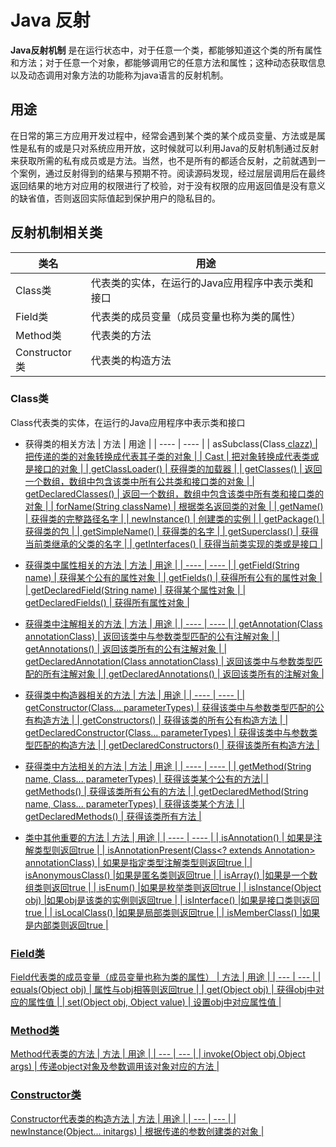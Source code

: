 # Java 反射
**Java反射机制** 是在运行状态中，对于任意一个类，都能够知道这个类的所有属性和方法；对于任意一个对象，都能够调用它的任意方法和属性；这种动态获取信息以及动态调用对象方法的功能称为java语言的反射机制。

## 用途
在日常的第三方应用开发过程中，经常会遇到某个类的某个成员变量、方法或是属性是私有的或是只对系统应用开放，这时候就可以利用Java的反射机制通过反射来获取所需的私有成员或是方法。当然，也不是所有的都适合反射，之前就遇到一个案例，通过反射得到的结果与预期不符。阅读源码发现，经过层层调用后在最终返回结果的地方对应用的权限进行了校验，对于没有权限的应用返回值是没有意义的缺省值，否则返回实际值起到保护用户的隐私目的。

## 反射机制相关类
|  类名   | 用途  |
|  ----  | ----  |
| Class类  | 代表类的实体，在运行的Java应用程序中表示类和接口 |
| Field类  | 代表类的成员变量（成员变量也称为类的属性） |
| Method类 | 代表类的方法 |
| Constructor类| 代表类的构造方法 |

### Class类
Class代表类的实体，在运行的Java应用程序中表示类和接口

* 获得类的相关方法
  |  方法	 | 用途  |
  |  ----  | ----  |
  |  asSubclass(Class<U> clazz)  |  把传递的类的对象转换成代表其子类的对象  |
  |  Cast  |  把对象转换成代表类或是接口的对象  |
  |  getClassLoader()  |  获得类的加载器  |
  |  getClasses()  |  返回一个数组，数组中包含该类中所有公共类和接口类的对象  |
  |  getDeclaredClasses()  |  返回一个数组，数组中包含该类中所有类和接口类的对象  |
  |  forName(String className)  |  根据类名返回类的对象  |
  |  getName()  |  获得类的完整路径名字  |
  |  newInstance()  |  创建类的实例  |
  |  getPackage()  |  获得类的包  |
  |  getSimpleName()  |  获得类的名字  |
  |  getSuperclass()  |  获得当前类继承的父类的名字  |
  |  getInterfaces()  |  获得当前类实现的类或是接口  |


* 获得类中属性相关的方法
  |  方法	 | 用途  |
  |  ----  | ----  |
  |  getField(String name)  |  获得某个公有的属性对象  |
  |  getFields()  |  获得所有公有的属性对象  |
  |  getDeclaredField(String name)  |  获得某个属性对象  |
  |  getDeclaredFields()  |  获得所有属性对象  |


* 获得类中注解相关的方法
  |  方法	 | 用途  |
  |  ----  | ----  |
  |  getAnnotation(Class<A> annotationClass)  |  返回该类中与参数类型匹配的公有注解对象  |
  |  getAnnotations()  |  返回该类所有的公有注解对象  |
  |  getDeclaredAnnotation(Class<A> annotationClass)  |  返回该类中与参数类型匹配的所有注解对象  |
  |  getDeclaredAnnotations()  |  返回该类所有的注解对象  |


* 获得类中构造器相关的方法
  |  方法	 | 用途  |
  |  ----  | ----  |
  |  getConstructor(Class...<?> parameterTypes)  |  获得该类中与参数类型匹配的公有构造方法  |
  |  getConstructors()  |  获得该类的所有公有构造方法  |
  |  getDeclaredConstructor(Class...<?> parameterTypes)  |  获得该类中与参数类型匹配的构造方法  |
  |  getDeclaredConstructors()  |  获得该类所有构造方法  |


* 获得类中方法相关的方法
  |  方法	 | 用途  |
  |  ----  | ----  |
  | getMethod(String name, Class...<?> parameterTypes) | 获得该类某个公有的方法|
  |  getMethods()  |  获得该类所有公有的方法  |
  |  getDeclaredMethod(String name, Class...<?> parameterTypes)  |  获得该类某个方法  |
  |  getDeclaredMethods()  |  获得该类所有方法  |


* 类中其他重要的方法
  |  方法	 | 用途  |
  |  ----  | ----  |
  |  isAnnotation() |	如果是注解类型则返回true  |
  |  isAnnotationPresent(Class<? extends Annotation> annotationClass)  |	如果是指定类型注解类型则返回true  |
  |  isAnonymousClass()  |如果是匿名类则返回true  |
  |  isArray()  |如果是一个数组类则返回true  |
  |  isEnum()  |如果是枚举类则返回true  |
  |  isInstance(Object obj)  |如果obj是该类的实例则返回true  |
  |  isInterface()  |如果是接口类则返回true  |
  |  isLocalClass()  |如果是局部类则返回true  |
  |  isMemberClass()  |如果是内部类则返回true  |


### Field类
Field代表类的成员变量（成员变量也称为类的属性）
  |  方法  |  用途  |
  |  ---   |  ---  |
  |  equals(Object obj)  |  属性与obj相等则返回true  |
  |  get(Object obj)  |  获得obj中对应的属性值  |
  |  set(Object obj, Object value)  |  设置obj中对应属性值  |


### Method类
Method代表类的方法
  |  方法  |  用途  |
  |  ---   |  ---  |
  |  invoke(Object obj,Object args)  |  传递object对象及参数调用该对象对应的方法  |


### Constructor类
Constructor代表类的构造方法
  |  方法  |  用途  |
  |  ---   |  ---  |
  |  newInstance(Object... initargs)  |  根据传递的参数创建类的对象  |